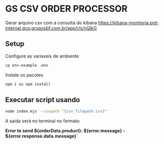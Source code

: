 # GS CSV ORDER PROCESSOR

Gerar arquivo csv com a consulta do kibana <https://kibana-monitoria.prd-internal.gcp.gruposbf.com.br/app/r/s/nQlkG>

## Setup

Configure as variaveis de ambiente

```sh
cp env-example .env
```

Instale os pacotes

```sh
npm i ou npm install
```

## Executar script usando

```sh
node index.mjs --csvpath "{csv_filepath.csv}"
```

A saida será no terminal no formato

**Error to send ${orderData.product}: ${error.message} - ${error.response.data.message}`**
